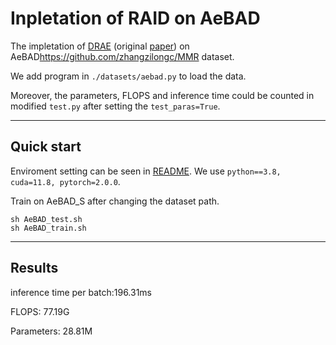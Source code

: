 # Inpletation of RAID on AeBAD
The impletation of [DRAE](https://github.com/plutoyuxie/Reconstruction-by-inpainting-for-visual-anomaly-detection) (original [paper](https://www.sciencedirect.com/science/article/pii/S0031320320305094)) on AeBAD<https://github.com/zhangzilongc/MMR> dataset.

We add program in `./datasets/aebad.py` to load the data.

Moreover, the parameters, FLOPS and inference time could be counted in modified `test.py` after setting the `test_paras=True`.

---
## Quick start
Enviroment setting can be seen in [README](origin_README.md). We use `python==3.8, cuda=11.8, pytorch=2.0.0`.

Train on AeBAD_S after changing the dataset path.
```
sh AeBAD_test.sh
sh AeBAD_train.sh
```
---
## Results
inference time per batch:196.31ms

FLOPS: 77.19G

Parameters: 28.81M
